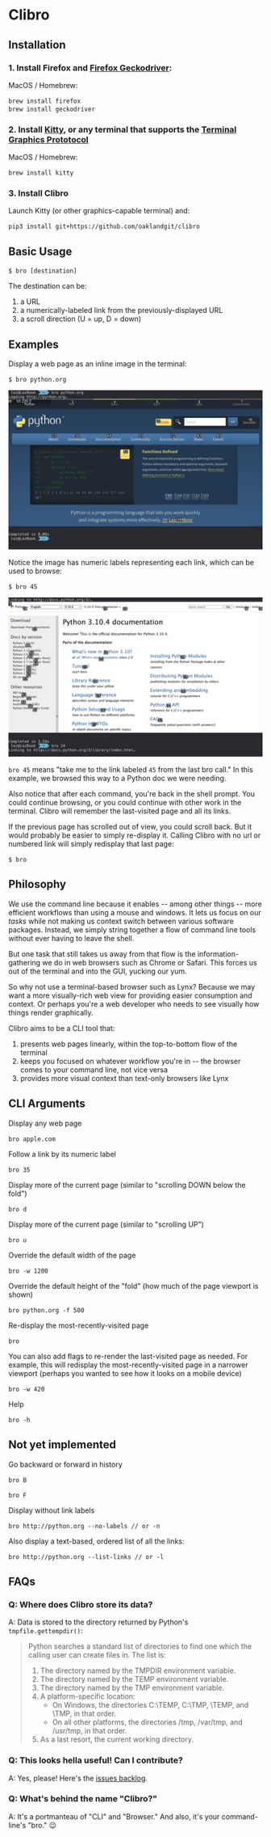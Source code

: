 # Clibro

## Installation

### 1. Install Firefox and [Firefox Geckodriver](https://github.com/mozilla/geckodriver):

MacOS / Homebrew:
```
brew install firefox
brew install geckodriver
```

### 2. Install [Kitty](https://sw.kovidgoyal.net/kitty/), or any terminal that supports the [Terminal Graphics Prototocol](https://sw.kovidgoyal.net/kitty/graphics-protocol/)
MacOS / Homebrew:
```
brew install kitty
```

### 3. Install Clibro

Launch Kitty (or other graphics-capable terminal) and:
```
pip3 install git+https://github.com/oaklandgit/clibro
```

## Basic Usage

```
$ bro [destination]
```

The destination can be:

1. a URL
2. a numerically-labeled link from the previously-displayed URL
3. a scroll direction (U = up, D = down)

## Examples

Display a web page as an inline image in the terminal:

```
$ bro python.org
```
![Screenshot of a Clibro page by URL](/screenshots/clibro-by-url.png)

Notice the image has numeric labels representing each link, which can be used to browse:

```
$ bro 45
```
![Screenshot of a Clibro page by label](/screenshots/clibro-by-label.png)

`bro 45` means "take me to the link labeled `45` from the last bro call." In this example, we browsed this way to a Python doc we were needing.

Also notice that after each command, you're back in the shell prompt. You could continue browsing, or you could continue with other work in the terminal. Clibro will remember the last-visited page and all its links.

If the previous page has scrolled out of view, you could scroll back. But it would probably be easier to simply re-display it. Calling Clibro with no url or numbered link will simply redisplay that last page:

```
$ bro
```

## Philosophy

We use the command line because it enables -- among other things -- more efficient workflows than using a mouse and windows. It lets us focus on our *tasks* while not making us context switch between various software packages. Instead, we simply string together a flow of command line tools without ever having to leave the shell.

But one task that still takes us away from that flow is the information-gathering we do in web browsers such as Chrome or Safari. This forces us out of the terminal and into the GUI, yucking our yum.

So why not use a terminal-based browser such as Lynx? Because we may want a more visually-rich web view for providing easier consumption and context. Or perhaps you're a web developer who needs to see visually how things render graphically.

Clibro aims to be a CLI tool that:

1. presents web pages linearly, within the top-to-bottom flow of the terminal
2. keeps you focused on whatever workflow you're in -- the browser comes to your command line, not vice versa
3. provides more visual context than text-only browsers like Lynx

## CLI Arguments

Display any web page
```
bro apple.com
```

Follow a link by its numeric label
```
bro 35
```
Display more of the current page (similar to "scrolling DOWN below the fold")
```
bro d
```

Display more of the current page (similar to "scrolling UP")
```
bro u
```

Override the default width of the page
```
bro -w 1200
```

Override the default height of the "fold" (how much of the page viewport is shown)
```
bro python.org -f 500
```

Re-display the most-recently-visited page
```
bro
```
You can also add flags to re-render the last-visited page as needed. For example, this will redisplay the most-recently-visited page in a narrower viewport (perhaps you wanted to see how it looks on a mobile device)
```
bro -w 420
```
Help
```
bro -h
```

## Not yet implemented

Go backward or forward in history
```
bro B
```
```
bro F 
```

Display without link labels
```
bro http://python.org --no-labels // or -n
```

Also display a text-based, ordered list of all the links:
```
bro http://python.org --list-links // or -l
```

## FAQs

### Q: Where does Clibro store its data?
A: Data is stored to the directory returned by Python's `tmpfile.gettempdir()`:

> Python searches a standard list of directories to find one which the calling user can create files in. The list is:
>
> 1. The directory named by the TMPDIR environment variable.
> 2. The directory named by the TEMP environment variable.
> 3. The directory named by the TMP environment variable.
> 3. A platform-specific location:
>    - On Windows, the directories C:\TEMP, C:\TMP, \TEMP, and \TMP, in that order.
>    - On all other platforms, the directories /tmp, /var/tmp, and /usr/tmp, in that order.
> 4. As a last resort, the current working directory.


### Q: This looks hella useful! Can I contribute?
A: Yes, please! Here's the [issues backlog](https://github.com/oaklandgit/clibro/issues).

### Q: What's behind the name "Clibro?"
A: It's a portmanteau of "CLI" and "Browser." And also, it's your command-line's "bro." :wink:
